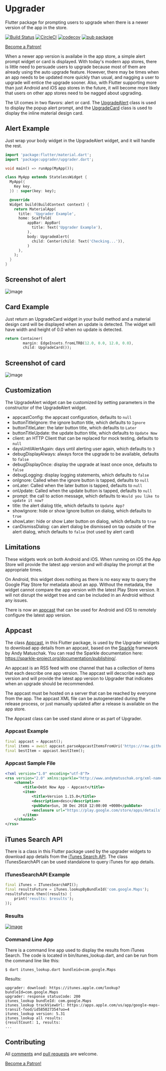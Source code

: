# Upgrader

Flutter package for prompting users to upgrade when there is a newer version of the app in the store.

[![Build Status](https://travis-ci.org/larryaasen/upgrader.svg?branch=master)](https://travis-ci.org/larryaasen/upgrader)
[![CircleCI](https://circleci.com/gh/larryaasen/upgrader.svg?style=svg)](https://circleci.com/gh/larryaasen/upgrader)
[![codecov](https://codecov.io/gh/larryaasen/upgrader/branch/master/graph/badge.svg)](https://codecov.io/gh/larryaasen/upgrader)
[![pub package](https://img.shields.io/pub/v/upgrader.svg)](https://pub.dartlang.org/packages/upgrader)

[Become a Patron!](https://www.patreon.com/bePatron?u=15315667)

When a newer app version is availabe in the app store, a simple alert prompt widget or card is
displayed. With today's modern app stores, there is little need to persuade users to upgrade
because most of them are already using the auto upgrade feature. However, there may be times when
an app needs to be updated more quickly than usual, and nagging a user to upgrade will entice
the upgrade sooner. Also, with Flutter supporting more than just Android and iOS app stores in the
future, it will become more likely that users on other app stores need to be nagged about
upgrading.

The UI comes in two flavors: alert or card. The [UpgradeAlert](#alert-example) class is used to display the
popup alert prompt, and the [UpgradeCard](#card-example) class is used to display the inline material design card.

## Alert Example

Just wrap your body widget in the UpgradeAlert widget, and it will handle the rest.
```dart
import 'package:flutter/material.dart';
import 'package:upgrader/upgrader.dart';

void main() => runApp(MyApp());

class MyApp extends StatelessWidget {
  MyApp({
    Key key,
  }) : super(key: key);

  @override
  Widget build(BuildContext context) {
    return MaterialApp(
      title: 'Upgrader Example',
      home: Scaffold(
          appBar: AppBar(
            title: Text('Upgrader Example'),
          ),
          body: UpgradeAlert(
            child: Center(child: Text('Checking...')),
          )
      ),
    );
  }
}
```

## Screenshot of alert

![image](screenshots/example1.png)


## Card Example

Just return an UpgradeCard widget in your build method and a material design card will be displayed
when an update is detected. The widget will have width and height of 0.0 when no update is detected.
```dart
return Container(
        margin: EdgeInsets.fromLTRB(12.0, 0.0, 12.0, 0.0),
        child: UpgradeCard());
```

## Screenshot of card

![image](screenshots/example2.png)

## Customization

The UpgradeAlert widget can be customized by setting parameters in the constructor of the
UpgradeAlert widget.

* appcastConfig: the appcast configuration, defaults to ```null```
* buttonTitleIgnore: the ignore button title, which defaults to ```Ignore```
* buttonTitleLater: the later button title, which defaults to ```Later```
* buttonTitleUpdate: the update button title, which defaults to ```Update Now```
* client: an HTTP Client that can be replaced for mock testing, defaults to ```null```
* daysUntilAlertAgain: days until alerting user again, which defaults to ```3```
* debugDisplayAlways: always force the upgrade to be available, defaults to ```false```
* debugDisplayOnce: display the upgrade at least once once, defaults to ```false```
* debugLogging: display logging statements, which defaults to ```false```
* onIgnore: Called when the ignore button is tapped, defaults to ```null```
* onLater: Called when the later button is tapped, defaults to ```null```
* onUpdate: Called when the update button is tapped, defaults to ```null```
* prompt: the call to action message, which defaults to ```Would you like to update it now?```
* title: the alert dialog title, which defaults to ```Update App?```
* showIgnore: hide or show Ignore button on dialog, which defaults to ```true```
* showLater: hide or show Later button on dialog, which defaults to ```true```
* canDismissDialog: can alert dialog be dismissed on tap outside of the alert dialog, which defaults to ```false``` (not used by alert card)

## Limitations
These widgets work on both Android and iOS. When running on iOS the App Store will provide the
latest app version and will display the prompt at the appropriate times.

On Android, this widget
does nothing as there is no easy way to query the Google Play Store for metadata about an app.
Without the metadata, the widget cannot compare the app version with the latest Play Store version.
It will not disrupt the widget tree and can be
included in an Android without any issues.

There is now an [appcast](#appcast) that can be used for Android and iOS to remotely configure the
latest app version.

## Appcast

The class [Appcast](lib/src/appcast.dart), in this Flutter package, is used by the Upgrader widgets
to download app details from an appcast,
based on the [Sparkle](https://sparkle-project.org/) framework by Andy Matuschak.
You can read the Sparkle documentation here:
https://sparkle-project.org/documentation/publishing/.

An appcast is an RSS feed with one channel that has a collection of items that each describe
one app version. The appcast will decscribe each app version and will provide the latest app
version to Upgrader that indicates when an upgrade should be recommended.

The appcast must be hosted on a server that can be reached by everyone from the app. The appcast
XML file can be autogenerated during the release process, or just manually updated after a release
is available on the app store.

The Appcast class can be used stand alone or as part of Upgrader.

### Appcast Example
```dart
final appcast = Appcast();
final items = await appcast.parseAppcastItemsFromUri('https://raw.githubusercontent.com/larryaasen/upgrader/master/test/testappcast.xml');
final bestItem = appcast.bestItem();
```

### Appcast Sample File
```xml
<?xml version="1.0" encoding="utf-8"?>
<rss version="2.0" xmlns:sparkle="http://www.andymatuschak.org/xml-namespaces/sparkle">
    <channel>
        <title>Debt Now App - Appcast</title>
        <item>
            <title>Version 1.15.0</title>
            <description>desc</description>
            <pubDate>Sun, 30 Dec 2018 12:00:00 +0000</pubDate>
            <enclosure url="https://play.google.com/store/apps/details?id=com.moonwink.treasury" sparkle:version="1.15.0" sparkle:os="android" />
        </item>
    </channel>
</rss>
```

## iTunes Search API

There is a class in this Flutter package used by the upgrader widgets to download app details 
from the
[iTunes Search API](https://affiliate.itunes.apple.com/resources/documentation/itunes-store-web-service-search-api).
The class ITunesSearchAPI can be used standalone to query iTunes for app details.

### ITunesSearchAPI Example
```dart
final iTunes = ITunesSearchAPI();
final resultsFuture = iTunes.lookupByBundleId('com.google.Maps');
resultsFuture.then((results) {
    print('results: $results');
});
```

### Results
[![image](screenshots/results.png)](screenshots/results.png)

### Command Line App
There is a command line app used to display the results from iTunes Search. The code is located in
bin/itunes_lookup.dart, and can be run from the command line like this:
```
$ dart itunes_lookup.dart bundleid=com.google.Maps
```
Results:
```
upgrader: download: https://itunes.apple.com/lookup?bundleId=com.google.Maps
upgrader: response statusCode: 200
itunes_lookup bundleId: com.google.Maps
itunes_lookup trackViewUrl: https://apps.apple.com/us/app/google-maps-transit-food/id585027354?uo=4
itunes_lookup version: 5.31
itunes_lookup all results:
{resultCount: 1, results: 
...
```

## Contributing
All [comments](https://github.com/larryaasen/upgrader/issues) and [pull requests](https://github.com/larryaasen/upgrader/pulls) are welcome.

[Become a Patron!](https://www.patreon.com/bePatron?u=15315667)
